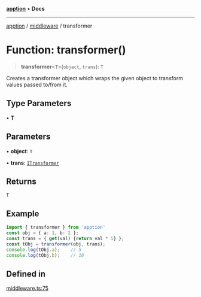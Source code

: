 [**apption**](../../README.md) • **Docs**

***

[apption](../../modules.md) / [middleware](../README.md) / transformer

# Function: transformer()

> **transformer**\<`T`\>(`object`, `trans`): `T`

Creates a transformer object which wraps the given object to 
transform values passed to/from it.

## Type Parameters

• **T**

## Parameters

• **object**: `T`

• **trans**: [`ITransformer`](../interfaces/ITransformer.md)

## Returns

`T`

## Example

```ts
import { transformer } from 'apption'
const obj = { a: 1, b: 2 };
const trans = { get(val) {return val * 5} };
const tObj = transformer(obj, trans);
console.log(tObj.a);    // 5
console.log(tObj.b);    // 10
```

## Defined in

[middleware.ts:75](https://github.com/mksunny1/apption/blob/8a5b4dcedc594ef8c2d14b969bb9eb94e7e47749/src/middleware.ts#L75)

